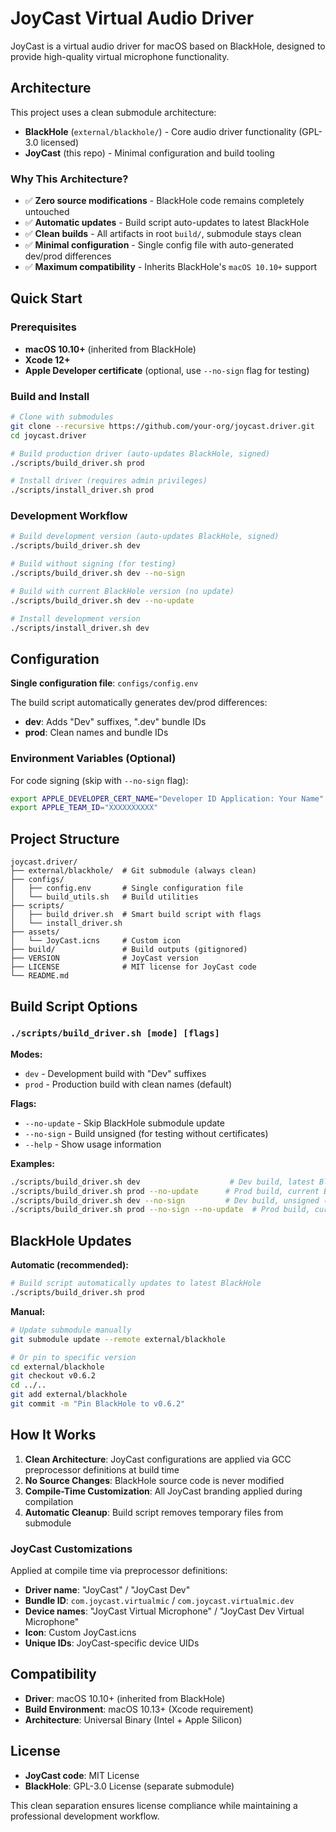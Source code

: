 # JoyCast Virtual Audio Driver

JoyCast is a virtual audio driver for macOS based on BlackHole, designed to provide high-quality virtual microphone functionality.

## Architecture

This project uses a clean submodule architecture:

- **BlackHole** (`external/blackhole/`) - Core audio driver functionality (GPL-3.0 licensed)
- **JoyCast** (this repo) - Minimal configuration and build tooling

### Why This Architecture?

- ✅ **Zero source modifications** - BlackHole code remains completely untouched
- ✅ **Automatic updates** - Build script auto-updates to latest BlackHole
- ✅ **Clean builds** - All artifacts in root `build/`, submodule stays clean
- ✅ **Minimal configuration** - Single config file with auto-generated dev/prod differences
- ✅ **Maximum compatibility** - Inherits BlackHole's `macOS 10.10+` support

## Quick Start

### Prerequisites

- **macOS 10.10+** (inherited from BlackHole)
- **Xcode 12+** 
- **Apple Developer certificate** (optional, use `--no-sign` flag for testing)

### Build and Install

```bash
# Clone with submodules
git clone --recursive https://github.com/your-org/joycast.driver.git
cd joycast.driver

# Build production driver (auto-updates BlackHole, signed)
./scripts/build_driver.sh prod

# Install driver (requires admin privileges)
./scripts/install_driver.sh prod
```

### Development Workflow

```bash
# Build development version (auto-updates BlackHole, signed)
./scripts/build_driver.sh dev

# Build without signing (for testing)
./scripts/build_driver.sh dev --no-sign

# Build with current BlackHole version (no update)
./scripts/build_driver.sh dev --no-update

# Install development version
./scripts/install_driver.sh dev
```

## Configuration

**Single configuration file**: `configs/config.env`

The build script automatically generates dev/prod differences:
- **dev**: Adds "Dev" suffixes, ".dev" bundle IDs  
- **prod**: Clean names and bundle IDs

### Environment Variables (Optional)

For code signing (skip with `--no-sign` flag):

```bash
export APPLE_DEVELOPER_CERT_NAME="Developer ID Application: Your Name"
export APPLE_TEAM_ID="XXXXXXXXXX"
```

## Project Structure

```
joycast.driver/
├── external/blackhole/  # Git submodule (always clean)
├── configs/
│   ├── config.env       # Single configuration file
│   └── build_utils.sh   # Build utilities
├── scripts/
│   ├── build_driver.sh  # Smart build script with flags
│   └── install_driver.sh
├── assets/
│   └── JoyCast.icns     # Custom icon
├── build/               # Build outputs (gitignored)
├── VERSION              # JoyCast version
├── LICENSE              # MIT license for JoyCast code
└── README.md
```

## Build Script Options

### `./scripts/build_driver.sh [mode] [flags]`

**Modes:**
- `dev` - Development build with "Dev" suffixes
- `prod` - Production build with clean names (default)

**Flags:**
- `--no-update` - Skip BlackHole submodule update
- `--no-sign` - Build unsigned (for testing without certificates)
- `--help` - Show usage information

**Examples:**
```bash
./scripts/build_driver.sh dev                    # Dev build, latest BlackHole, signed
./scripts/build_driver.sh prod --no-update      # Prod build, current BlackHole, signed  
./scripts/build_driver.sh dev --no-sign         # Dev build, unsigned (for testing)
./scripts/build_driver.sh prod --no-sign --no-update  # Prod build, current, unsigned
```

## BlackHole Updates

**Automatic (recommended):**
```bash
# Build script automatically updates to latest BlackHole
./scripts/build_driver.sh prod
```

**Manual:**
```bash
# Update submodule manually
git submodule update --remote external/blackhole

# Or pin to specific version
cd external/blackhole
git checkout v0.6.2
cd ../..
git add external/blackhole
git commit -m "Pin BlackHole to v0.6.2"
```

## How It Works

1. **Clean Architecture**: JoyCast configurations are applied via GCC preprocessor definitions at build time
2. **No Source Changes**: BlackHole source code is never modified
3. **Compile-Time Customization**: All JoyCast branding applied during compilation
4. **Automatic Cleanup**: Build script removes temporary files from submodule

### JoyCast Customizations

Applied at compile time via preprocessor definitions:

- **Driver name**: "JoyCast" / "JoyCast Dev"
- **Bundle ID**: `com.joycast.virtualmic` / `com.joycast.virtualmic.dev`
- **Device names**: "JoyCast Virtual Microphone" / "JoyCast Dev Virtual Microphone"
- **Icon**: Custom JoyCast.icns
- **Unique IDs**: JoyCast-specific device UIDs

## Compatibility

- **Driver**: macOS 10.10+ (inherited from BlackHole)
- **Build Environment**: macOS 10.13+ (Xcode requirement)
- **Architecture**: Universal Binary (Intel + Apple Silicon)

## License

- **JoyCast code**: MIT License
- **BlackHole**: GPL-3.0 License (separate submodule)

This clean separation ensures license compliance while maintaining a professional development workflow.